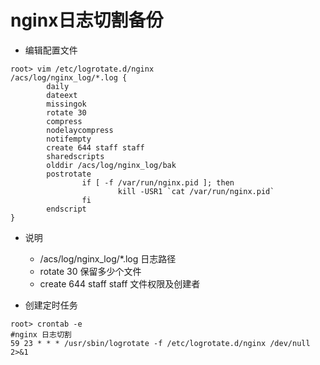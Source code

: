 # nginx日志切割备份
- 编辑配置文件
```
root> vim /etc/logrotate.d/nginx
/acs/log/nginx_log/*.log { 
        daily
        dateext
        missingok
        rotate 30 
        compress
        nodelaycompress
        notifempty
        create 644 staff staff 
        sharedscripts
        olddir /acs/log/nginx_log/bak
        postrotate
                if [ -f /var/run/nginx.pid ]; then 
                        kill -USR1 `cat /var/run/nginx.pid` 
                fi
        endscript
}

```
- 说明
    + /acs/log/nginx_log/*.log 日志路径
    + rotate 30                保留多少个文件
    + create 644 staff staff       文件权限及创建者


- 创建定时任务
```
root> crontab -e
#nginx 日志切割
59 23 * * * /usr/sbin/logrotate -f /etc/logrotate.d/nginx /dev/null 2>&1
```